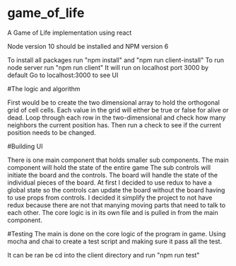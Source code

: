 # game_of_life
A Game of Life implementation using react

Node version 10 should be installed and NPM version 6

To install all packages run "npm install" and "npm run client-install"
To run node server run "npm run client"
It will run on localhost port 3000 by default
Go to localhost:3000 to see UI

#The logic and algorithm

First would be to create the two dimensional array to hold the orthogonal grid of cell cells.
Each value in the grid will either be true or false for alive or dead.
Loop through each row in the two-dimensional and check how many neighbors the current position has.
Then run a check to see if the current position needs to be changed.

#Building UI

There is one main component that holds smaller sub components. The main component will hold the state of the entire game
The sub controls will initiate the board and the controls. The board will handle the state of the
individual pieces of the board. At first I decided to use redux to have a global state so the controls can update the
board without the board having to use props from controls. I decided it simplify the project to not have redux because
there are not that manying moving parts that need to talk to each other. The core logic is in its own file and is pulled
in from the main component.

#Testing
The main is done on the core logic of the program in game. Using mocha and chai to create a test script and making
sure it pass all the test.

It can be ran be cd into the client directory and run "npm run test"




